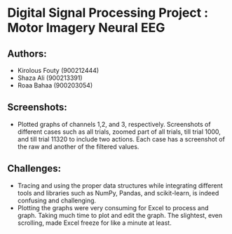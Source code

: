 # Digital Signal Processing Project : Motor Imagery Neural EEG

## Authors:
- Kirolous Fouty (900212444)
- Shaza Ali (900213391)
- Roaa Bahaa (900203054)


## Screenshots:
- Plotted graphs of channels 1,2, and 3, respectively. Screenshots of different cases such as all trials, zoomed part of all trials, till trial 1000, and till trial 11320 to include two actions. Each case has a screenshot of the raw and another of the filtered values.

## Challenges:
- Tracing and using the proper data structures while integrating different tools and libraries such as NumPy, Pandas, and scikit-learn, is indeed confusing and challenging.
- Plotting the graphs were very consuming for Excel to process and graph. Taking much time to plot and edit the graph. The slightest, even scrolling, made Excel freeze for like a minute at least.